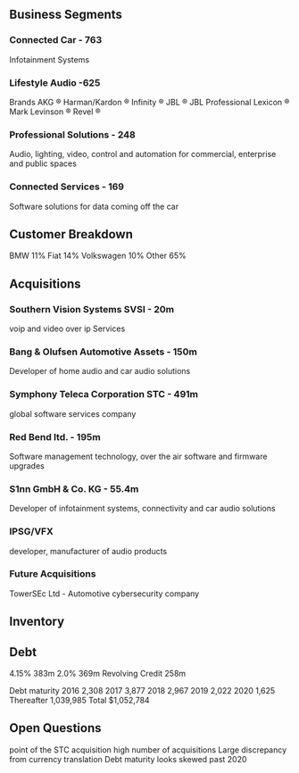 
## Business Segments

### Connected Car - 763
Infotainment Systems

### Lifestyle Audio -625

Brands
AKG ®
Harman/Kardon ®
Infinity ®
JBL ®
JBL Professional
Lexicon ®
Mark Levinson ®
Revel ®

### Professional Solutions - 248
Audio, lighting, video, control and automation for commercial, enterprise and public spaces

### Connected Services - 169
Software solutions for data coming off the car

## Customer Breakdown
BMW 11%
Fiat 14%
Volkswagen 10%
Other 65%

## Acquisitions

### Southern Vision Systems SVSI - 20m
voip and video over ip Services

### Bang & Olufsen Automotive Assets - 150m
Developer of home audio and car audio solutions

### Symphony Teleca Corporation STC - 491m
global software services company

### Red Bend ltd. - 195m
Software management technology, over the air software and firmware upgrades

### S1nn GmbH & Co. KG - 55.4m
Developer of infotainment systems, connectivity and car audio solutions

### IPSG/VFX
developer, manufacturer of audio products

### Future Acquisitions
TowerSEc Ltd - Automotive cybersecurity company

## Inventory

## Debt
4.15% 383m
2.0% 369m
Revolving Credit 258m

Debt maturity
2016 2,308
2017 3,877
2018 2,967
2019 2,022
2020 1,625
Thereafter 1,039,985
 Total $1,052,784

## Open Questions
point of the STC acquisition
high number of acquisitions
Large discrepancy from currency translation
Debt maturity looks skewed past 2020
